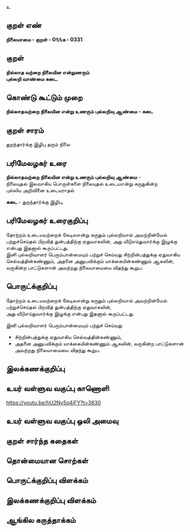 உ

## குறள் எண் 

**நிலையாமை - குறள் - 0௩௩க - 0331**  

## குறள் 

**நில்லாத வற்றை நிலையின என்றுணரும்  
புல்லறி வாண்மை கடை.**

## கொண்டு கூட்டும் முறை

**நில்லாதவற்றை நிலையின என்று உணரும் புல்லறிவு ஆண்மை - கடை**

## குறள் சாரம் 

துறந்தார்க்கு இழிபு தரும் நிலை   

## பரிமேலழகர் உரை

**நில்லாதவற்றை நிலையின என்று உணரும் புல்லறிவு ஆண்மை** -   
நிலையுதல் இலவாகிய பொருள்களை நிலையுதல் உடையஎன்று கருதுகின்ற   
புல்லிய அறிவினை உடையராதல்  

**கடை** - துறந்தார்க்கு இழிபு. 

## பரிமேலழகர் உரைகுறிப்பு   

தோற்றம் உடையவற்றைக் கேடிலஎன்று கருதும் புல்லறிவால் அவற்றின்மேல் பற்றுச்செய்தல் பிறவித் துன்பத்திற்கு ஏதுவாகலின், அது வீடுஎய்துவார்க்கு இழுக்கு என்பது இதனால் கூறப்பட்டது.   
இனி புல்லறிவாளர் பெரும்பான்மையும் பற்றுச் செய்வது சிற்றின்பத்துக்கு ஏதுவாகிய செல்வத்தின்கண்ணும், அதனை அனுபவிக்கும் யாக்கையின்கண்ணும் ஆகலின், வருகின்ற பாட்டுகளான் அவற்றது நிலையாமையை விதந்து கூறுப.  

## பொருட்க்குறிப்பு 

தோற்றம் உடையவற்றைக் கேடிலஎன்று கருதும் புல்லறிவால் அவற்றின்மேல் பற்றுச்செய்தல் பிறவித் துன்பத்திற்கு ஏதுவாகலின்,  
அது வீடுஎய்துவார்க்கு இழுக்கு என்பது இதனால் கூறப்பட்டது.    

இனி புல்லறிவாளர் பெரும்பான்மையும் பற்றுச் செய்வது  
* சிற்றின்பத்துக்கு ஏதுவாகிய செல்வத்தின்கண்ணும்,   
* அதனை அனுபவிக்கும் யாக்கையின்கண்ணும் ஆகலின், வருகின்ற பாட்டுகளான் அவற்றது நிலையாமையை விதந்து கூறுப.   

## இலக்கணக்குறிப்பு  


## உயர் வள்ளுவ வகுப்பு காணொளி

https://youtu.be/hU2Ny5q4jFY?t=3830

## உயர் வள்ளுவ வகுப்பு ஒலி அமைவு 

 
## குறள் சார்ந்த கதைகள் 


## தொன்மையான சொற்கள்


## பொருட்க்குறிப்பு விளக்கம்


## இலக்கணக்குறிப்பு விளக்கம்


## ஆங்கில கருத்தாக்கம் 


